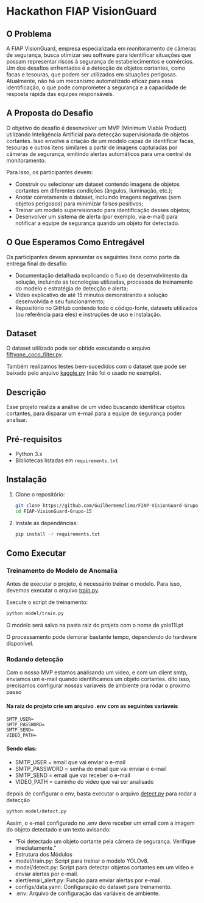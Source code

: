 # Hackathon FIAP VisionGuard

## O Problema

A FIAP VisionGuard, empresa especializada em monitoramento de câmeras de segurança, busca otimizar seu software para identificar situações que possam representar riscos à segurança de estabelecimentos e comércios. Um dos desafios enfrentados é a detecção de objetos cortantes, como facas e tesouras, que podem ser utilizados em situações perigosas. Atualmente, não há um mecanismo automatizado eficaz para essa identificação, o que pode comprometer a segurança e a capacidade de resposta rápida das equipes responsáveis.

## A Proposta do Desafio

O objetivo do desafio é desenvolver um MVP (Minimum Viable Product) utilizando Inteligência Artificial para detecção supervisionada de objetos cortantes. Isso envolve a criação de um modelo capaz de identificar facas, tesouras e outros itens similares a partir de imagens capturadas por câmeras de segurança, emitindo alertas automáticos para uma central de monitoramento.

Para isso, os participantes devem:

- Construir ou selecionar um dataset contendo imagens de objetos cortantes em diferentes condições (ângulos, iluminação, etc.);
- Anotar corretamente o dataset, incluindo imagens negativas (sem objetos perigosos) para minimizar falsos positivos;
- Treinar um modelo supervisionado para identificação desses objetos;
- Desenvolver um sistema de alerta (por exemplo, via e-mail) para notificar a equipe de segurança quando um objeto for detectado.

## O Que Esperamos Como Entregável

Os participantes devem apresentar os seguintes itens como parte da entrega final do desafio:

- Documentação detalhada explicando o fluxo de desenvolvimento da solução, incluindo as tecnologias utilizadas, processos de treinamento do modelo e estratégia de detecção e alerta;
- Vídeo explicativo de até 15 minutos demonstrando a solução desenvolvida e seu funcionamento;
- Repositório no GitHub contendo todo o código-fonte, datasets utilizados (ou referência para eles) e instruções de uso e instalação.

## Dataset

O dataset utilizado pode ser obtido executando o arquivo [fiftyone_coco_filter.py](fiftyone_coco_filter.py).

Também realizamos testes bem-sucedidos com o dataset que pode ser baixado pelo arquivo [kaggle.py](kaggle.py) (não foi o usado no exemplo).

## Descrição

Esse projeto realiza a análise de um vídeo buscando identificar objetos cortantes, para disparar um e-mail para a equipe de segurança poder analisar.

## Pré-requisitos

- Python 3.x
- Bibliotecas listadas em `requirements.txt`

## Instalação

1. Clone o repositório:

    ```bash
    git clone https://github.com/Guilhermemzlima/FIAP-VisionGuard-Grupo-15
    cd FIAP-VisionGuard-Grupo-15
    ```

2. Instale as dependências:

    ```bash
    pip install -r requirements.txt
    ```

## Como Executar

### Treinamento do Modelo de Anomalia

Antes de executar o projeto, é necessário treinar o modelo. Para isso, devemos executar o arquivo [train.py](model/train.py).

Execute o script de treinamento:

```bash
python model/train.py
```

O modelo será salvo na pasta raiz do projeto com o nome de yolo11l.pt

O processamento pode demorar bastante tempo, dependendo do hardware disponível.

### Rodando detecção
Com o nosso MVP estamos analisando um video, e com um client smtp, enviamos um e-mail quando identificamos um objeto cortantes. dito isso, precisamos configurar nossas variaveis de ambiente pra rodar o proximo passo

#### Na raiz do projeto crie um arquivo .env com as seguintes variaveis

```
SMTP_USER=
SMTP_PASSWORD=
SMTP_SEND=
VIDEO_PATH=
```
#### Sendo elas:
- SMTP_USER = email que vai enviar o e-mail
- SMTP_PASSWORD = senha do email que vai enviar o e-mail
- SMTP_SEND = email que vai receber o e-mail
- VIDEO_PATH = caminho do video que vai ser analisado


depois de configurar o env, basta executar o arquivo [detect.py](model/detect.py) para rodar a detecção

```bash
python model/detect.py
```


Assim, o e-mail configurado no .env deve receber um email com a imagem do objeto detectado e um texto avisando:
-  "Foi detectado um objeto cortante pela câmera de segurança. Verifique imediatamente."
- Estrutura dos Módulos
- model/train.py: Script para treinar o modelo YOLOv8.
- model/detect.py: Script para detectar objetos cortantes em um vídeo e enviar alertas por e-mail.
- alert/email_alert.py: Função para enviar alertas por e-mail.
- configs/data.yaml: Configuração do dataset para treinamento.
- .env: Arquivo de configuração das variáveis de ambiente.